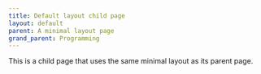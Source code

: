 ```yaml
---
title: Default layout child page
layout: default
parent: A minimal layout page 
grand_parent: Programming
---
```


This is a child page that uses the same minimal layout as its parent page.
